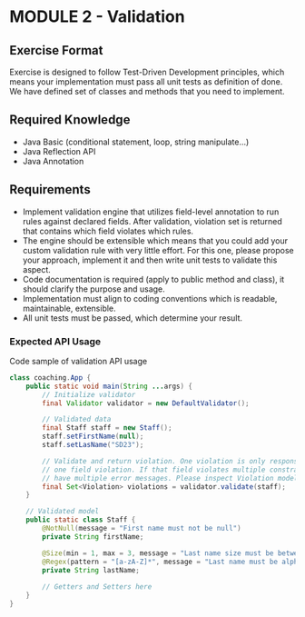 # MODULE 2 - Validation

## Exercise Format
Exercise is designed to follow Test-Driven Development principles, which means your implementation
must pass all unit tests as definition of done. We have defined set of classes and methods that
you need to implement.

## Required Knowledge
- Java Basic (conditional statement, loop, string manipulate...) 
- Java Reflection API
- Java Annotation

## Requirements
- Implement validation engine that utilizes field-level annotation to run rules against declared 
  fields. After validation, violation set is returned that contains which field violates which rules.
- The engine should be extensible which means that you could add your custom validation rule with
  very little effort. For this one, please propose your approach, implement it and then write unit
  tests to validate this aspect.
- Code documentation is required (apply to public method and class), it should clarify the
  purpose and usage.
- Implementation must align to coding conventions which is readable, maintainable, extensible.
- All unit tests must be passed, which determine your result.

### Expected API Usage
Code sample of validation API usage
```java
class coaching.App {
    public static void main(String ...args) {     
        // Initialize validator
        final Validator validator = new DefaultValidator();

        // Validated data
        final Staff staff = new Staff();
        staff.setFirstName(null);
        staff.setLasName("SD23");

        // Validate and return violation. One violation is only responsible for
        // one field violation. If that field violates multiple constraints, it should
        // have multiple error messages. Please inspect Violation model for details 
        final Set<Violation> violations = validator.validate(staff);
    }

    // Validated model
    public static class Staff {
        @NotNull(message = "First name must not be null")
        private String firstName;

        @Size(min = 1, max = 3, message = "Last name size must be between 1 and 3")
        @Regex(pattern = "[a-zA-Z]*", message = "Last name must be alphabetic characters only")
        private String lastName;
    
        // Getters and Setters here
    }
}
```